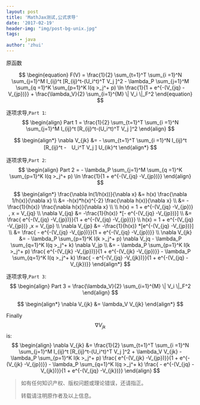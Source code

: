 ```yaml
---
layout: post
title: 'MathJax测试,公式求导'
date: '2017-02-19'
header-img: "img/post-bg-unix.jpg"
tags:
     - java
author: 'zhui'
---
```


原函数

$$
\begin{equation}
    F(V) = 
    \frac{1}{2} \sum_{t=1}^T \sum_{i =1}^N \sum_{j=1}^M
    I_{ij}^t [R_{ij}^t-(U_i^t)^T V_j ]^2
    - \lambda_P \sum_{j=1}^M \sum_{q =1}^K \sum_{p=1}^K 
    I(q >_j^+ p) \ln \frac{1}{1 + e^{-(V_{jq} -V_{jp})}}
    + \frac{\lambda_V}{2} \sum_{i=1}^{M} \| V_i \|_F^2
\end{equation}
$$

逐项求导,`Part 1`:
$$
\begin{align}
    Part 1 =  \frac{1}{2} \sum_{t=1}^T \sum_{i =1}^N \sum_{j=1}^M
    I_{ij}^t [R_{ij}^t-(U_i^t)^T V_j ]^2
\end{align}
$$

$$
\begin{align*}
    \nabla V_{jk} &=  - \sum_{t=1}^T \sum_{i =1}^N      I_{ij}^t [R_{ij}^t -　U_i^T V_j ] U_{ik}^t 
\end{align*}
$$


逐项求导,`Part 2`:
$$
\begin{align}
    Part 2 = - \lambda_P \sum_{j=1}^M
	\sum_{q =1}^K \sum_{p=1}^K 
	I(q >_j^+ p) \ln \frac{1}{1 + e^{-(V_{jq} -V_{jp})}} 
\end{align}
$$

$$
\begin{align*}
    \frac{\nabla ln(1/h(x))}{\nabla x} 
        &= h(x) \frac{\nabla 1/h(x)}{\nabla x} \\
        &= -h(x)*h(x)^{-2} \frac{\nabla h(x)}{\nabla x} \\
        &= -\frac{1}{h(x)} \frac{\nabla h(x)}{\nabla x} \\
        \\
    h(x) = 1 + e^{-(V_{jq} -V_{jp})} , x =  V_{jq}
    \\
    \nabla V_{jq} &= -\frac{1}{h(x)} *[- e^{-(V_{jq} -V_{jp})}]  \\
        &= \frac{ e^{-(V_{jq} -V_{jp})}}{1 + e^{-(V_{jq} -V_{jp})}} 
    \\
    h(x) = 1 + e^{-(V_{jq} -V_{jp})} ,x =  V_{jp} \\
    \nabla V_{jp} &= -\frac{1}{h(x)}  *[e^{-(V_{jq} -V_{jp})}] \\
    &= \frac{ - e^{-(V_{jq} -V_{jp})}}{1 + e^{-(V_{jq} -V_{jp})}} 
    \\
    \nabla V_{jk} &= - \lambda_P \sum_{p=1}^K I(k >_j^+ p) \nabla V_jq
        - \lambda_P \sum_{q=1}^K I(q >_j^+ k) \nabla V_jp \\
     &=  - \lambda_P \sum_{p=1}^K I(k >_j^+ p) \frac{ e^{-(V_{jk} -V_{jp})}}{1 + e^{-(V_{jk} -V_{jp})}} 
     - \lambda_P \sum_{q=1}^K I(q >_j^+ k)  \frac{ - e^{-(V_{jq} -V_{jk})}}{1 + e^{-(V_{jq} -V_{jk})}} 
\end{align*}
$$

逐项求导,`Part 3`:
$$
\begin{align}
	Part 3 = \frac{\lambda_V}{2} \sum_{i=1}^{M} \| V_i \|_F^2
\end{align}
$$

$$
\begin{align*}
	\nabla V_{jk} &=  \lambda_V V_{jk}
\end{align*}
$$

Finally $$\nabla V_{jk}$$ is:
$$
\begin{align}
\nabla V_{jk} &= 
	\frac{1}{2} \sum_{t=1}^T \sum_{i =1}^N \sum_{j=1}^M
	I_{ij}^t [R_{ij}^t-(U_i^t)^T V_j ]^2 
    + \lambda_V V_{jk}
    - \lambda_P \sum_{p=1}^K I(k >_j^+ p) \frac{ e^{-(V_{jk} -V_{jp})}}{1 + e^{-(V_{jk} -V_{jp})}} 
    - \lambda_P \sum_{q=1}^K I(q >_j^+ k)  \frac{ - e^{-(V_{jq} -V_{jk})}}{1 + e^{-(V_{jq} -V_{jk})}} 
\end{align}
$$

> 如有任何知识产权、版权问题或理论错误，还请指正。
>
> 转载请注明原作者及以上信息。
